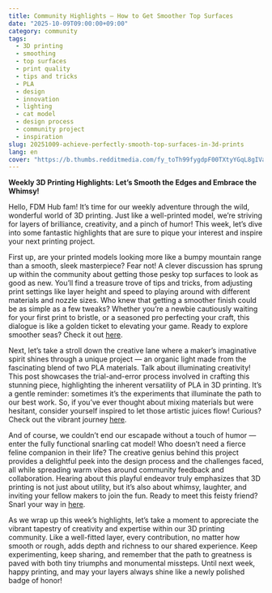 ```yaml
---
title: Community Highlights – How to Get Smoother Top Surfaces
date: "2025-10-09T09:00:00+09:00"
category: community
tags:
  - 3D printing
  - smoothing
  - top surfaces
  - print quality
  - tips and tricks
  - PLA
  - design
  - innovation
  - lighting
  - cat model
  - design process
  - community project
  - inspiration
slug: 20251009-achieve-perfectly-smooth-top-surfaces-in-3d-prints
lang: en
cover: "https://b.thumbs.redditmedia.com/fy_toTh99fygdpF00TXtyYGqL8gIVaTrNJ4G8Zv-ZSU.jpg"
---
```


**Weekly 3D Printing Highlights: Let’s Smooth the Edges  and Embrace the Whimsy!**

Hello, FDM Hub fam! It’s time for our weekly adventure through the wild, wonderful world of 3D printing. Just like a well-printed model, we’re striving for layers of brilliance, creativity, and a pinch of humor! This week, let’s dive into some fantastic highlights that are sure to pique your interest and inspire your next printing project.

First up, are your printed models looking more like a bumpy mountain range than a smooth, sleek masterpiece? Fear not! A clever discussion has sprung up within the community about getting those pesky top surfaces to look as good as new. You’ll find a treasure trove of tips and tricks, from adjusting print settings like layer height and speed to playing around with different materials and nozzle sizes. Who knew that getting a smoother finish could be as simple as a few tweaks? Whether you’re a newbie cautiously waiting for your first print to bristle, or a seasoned pro perfecting your craft, this dialogue is like a golden ticket to elevating your game. Ready to explore smoother seas? Check it out [here](https://www.reddit.com/r/3Dprinting/comments/1o29ie1/how_to_get_smoother_top_surfaces/).

Next, let’s take a stroll down the creative lane where a maker’s imaginative spirit shines through a unique project — an organic light made from the fascinating blend of two PLA materials. Talk about illuminating creativity! This post showcases the trial-and-error process involved in crafting this stunning piece, highlighting the inherent versatility of PLA in 3D printing. It’s a gentle reminder: sometimes it’s the experiments that illuminate the path to our best work. So, if you’ve ever thought about mixing materials but were hesitant, consider yourself inspired to let those artistic juices flow! Curious? Check out the vibrant journey [here](https://www.reddit.com/r/3Dprinting/comments/1o2dhf7/a_combination_of_two_pla_materials_created_this/).

And of course, we couldn’t end our escapade without a touch of humor — enter the fully functional snarling cat model! Who doesn’t need a fierce feline companion in their life? The creative genius behind this project provides a delightful peek into the design process and the challenges faced, all while spreading warm vibes around community feedback and collaboration. Hearing about this playful endeavor truly emphasizes that 3D printing is not just about utility, but it’s also about whimsy, laughter, and inviting your fellow makers to join the fun. Ready to meet this feisty friend? Snarl your way in [here](https://www.reddit.com/r/3Dprinting/comments/1o2yyoo/got_a_fully_functional_snarl/).

As we wrap up this week’s highlights, let’s take a moment to appreciate the vibrant tapestry of creativity and expertise within our 3D printing community. Like a well-fitted layer, every contribution, no matter how smooth or rough, adds depth and richness to our shared experience. Keep experimenting, keep sharing, and remember that the path to greatness is paved with both tiny triumphs and monumental missteps. Until next week, happy printing, and may your layers always shine like a newly polished badge of honor!